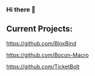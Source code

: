 ### Hi there 👋

## Current Projects:
https://github.com/BloxBind

https://github.com/Bocon-Macro

https://github.com/TicketBolt
